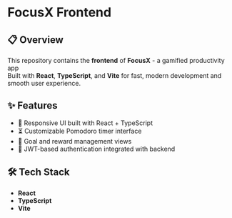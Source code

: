 # FocusX Frontend

## 📋 **Overview**  
This repository contains the **frontend** of **FocusX** - a gamified productivity app  
Built with **React**, **TypeScript**, and **Vite** for fast, modern development and smooth user experience.

## ✨ **Features**  
- 🎨 Responsive UI built with React + TypeScript  
- ⏳ Customizable Pomodoro timer interface  
- 🎯 Goal and reward management views  
- 🔐 JWT-based authentication integrated with backend

## 🛠️ **Tech Stack**  
- **React**  
- **TypeScript**  
- **Vite**
